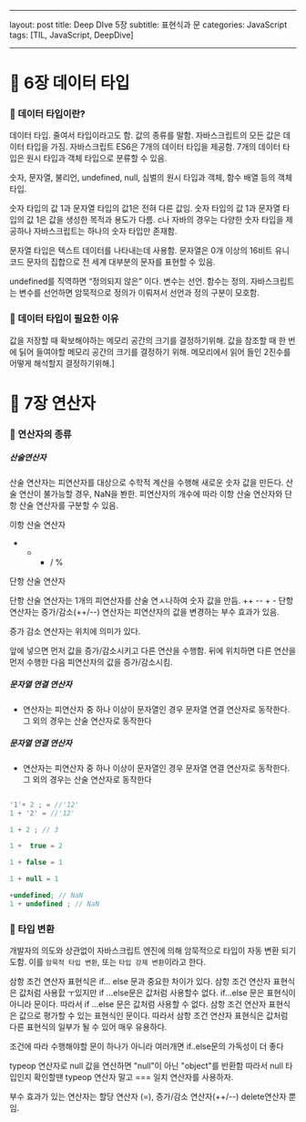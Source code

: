 

---
layout: post
title: Deep DIve 5장
subtitle: 표현식과 문
categories: JavaScript
tags: [TIL, JavaScript, DeepDive]

---



# :book: 6장 데이터 타입



### 📝 데이터 타입이란?

데이터 타입. 줄여서 타입이라고도 함. 값의 종류를 말함.
자바스크립트의 모든 값은 데이터 타입을 가짐. 자바스크립트 ES6은 7개의 데이터 타입을 제공함. 
7개의 데이터 타입은 원시 타입과 객체 타입으로 분류할 수 있음.

숫자, 문자열, 불리언, undefined, null, 심벌의 원시 타입과 
객체, 함수 배열 등의 객체 타입.

숫자 타입의 값 1과 문자열 타입의 값1은 전혀 다른 값임. 숫자 타입의 값 1과 문자열 타입의 값 1은 값을 생성한 목적과 용도가 다름.
c나 자바의 경우는 다양한 숫자 타입을 제공하나 자바스크립트는 하나의 숫자 타입만 존재함. 
  
문자열 타입은 텍스트 데이터를 나타내는데 사용함. 문자열은 0개 이상의 16비트 유니코드 문자의 집합으로 전 세계 대부분의 문자를 표현할 수 있음.

undefined를 직역하면 “정의되지 않은” 이다. 변수는 선언. 함수는 정의.
자바스크립트는 변수를 선언하면 암묵적으로 정의가 이뤄져서 선언과 정의 구분이 모호함.


### 📝 데이터 타입이 필요한 이유

값을 저장할 때 확보해야하는 메모리 공간의 크기를 결정하기위해.
값을 참조할 때 한 번에 딝어 들여야할 메모리 공간의 크기를 결정하기 위해.
메모리에서 읽어 들인 2진수를 어떻게 해석할지 결정하기위해.]



# :book: 7장 연산자


### 📝  연산자의 종류


##### 산술연산자

산술 연산자는 피연산자를 대상으로 수학적 계산을 수행해 새로운 숫자 값을 만든다. 산술 연산이 불가능할 경우, NaN을 봔한.
피연산자의 개수에 따라 이항 산술 연산자와 단항 산술 연산자를 구분할 수 있음.

이항 산술 연산자
+ - * / %

단항 산술 연산자

단항 산술 연산자는 1개의 피연산자를 산술 연ㅅ나하여 숫자 값을 만듬.
++ -- + - 
단항 연산자는 증가/감소(++/--) 연산자는 피연산자의 값을 변경하는 부수 효과가 있음.

증가 감소 연산자는 위치에 의미가 있다.

앞에 넣으면 먼저 값을 증가/감소시키고 다른 연산을 수행함.
뒤에 위치하면 다른 연산을 먼저 수행한 다음 피연산자의 값을 증가/감소시킴.

##### 문자열 연결 연산자

+ 연산자는 피연산자 중 하나 이상이 문자열인 경우 문자열 연결 연산자로 동작한다.
그 외의 경우는 산술 연산자로 동작한다

##### 문자열 연결 연산자

+ 연산자는 피연산자 중 하나 이상이 문자열인 경우 문자열 연결 연산자로 동작한다.
그 외의 경우는 산술 연산자로 동작한다

```javascript

'1'+ 2 ; = //'12'
1 + '2' = //'12'

1 + 2 ; // 3

1 +  true = 2

1 + false = 1

1 + null = 1

+undefined; // NaN
1 + undefined ; // NaN

```

### 📝  타입 변환

개발자의 의도와 상관없이 자바스크립트 엔진에 의해 암묵적으로 타입이 자동 변환 되기도함.
이를 `암묵적 타입 변환`, 또는 `타입 강제 변환`이라고 한다.

삼항 조건 연산자 표현식은 if... else 문과 중요한 차이가 있다.
삼항 조건 연산자 표현식은 값처럼 사용핤 ㅜ있지만 if ...else문은 값처럼 사용할수 없다.
if...else 문은 표현식이 아니라 문이다. 따라서 if ...else 문은 값처럼 사용할 수 없다.
삼항 조건 연산자 표현식은 값으로 평가할 수 있는 표현식인 문이다. 따라서 삼항 조건 연산자 표현식은 값처럼 다른 표현식의 일부가 될 수 있어 매우 유용하다.


조건에 따라 수행해야할 문이 하나가 아니라 여러개면 if..else문의 가독성이 더 좋다

typeop 연산자로 null 값을 연산하면 "null"이 아닌 "object"를 반환함
따라서 null 타입인지 확인할땐 typeop 연산자 말고 === 일치 연산자를 사용하자.

부수 효과가 있는 연산자는 할당 연산자 (=), 증가/감소 연산자(++/--) delete연산자 뿐임.
